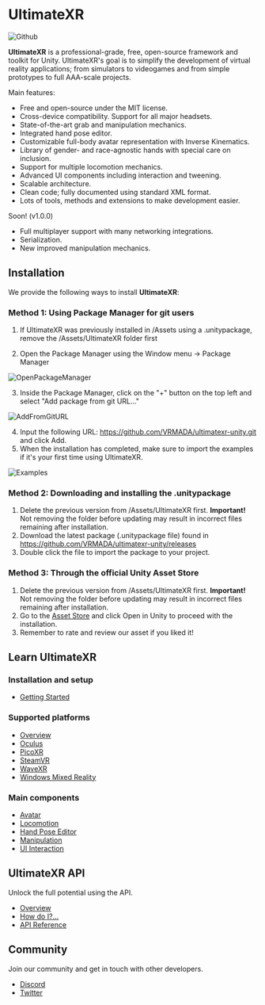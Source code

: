 # UltimateXR
![Github](https://user-images.githubusercontent.com/5702147/197527335-7fea8987-44ed-4412-8304-63f28e291d60.png)

**UltimateXR** is a professional-grade, free, open-source framework and toolkit for Unity.
UltimateXR's goal is to simplify the development of virtual reality applications; from simulators to videogames and from simple prototypes to full AAA-scale projects.

Main features:
- Free and open-source under the MIT license.
- Cross-device compatibility. Support for all major headsets.
- State-of-the-art grab and manipulation mechanics.
- Integrated hand pose editor.
- Customizable full-body avatar representation with Inverse Kinematics.
- Library of gender- and race-agnostic hands with special care on inclusion.
- Support for multiple locomotion mechanics.
- Advanced UI components including interaction and tweening.
- Scalable architecture.
- Clean code; fully documented using standard XML format.
- Lots of tools, methods and extensions to make development easier.

Soon! (v1.0.0)
- Full multiplayer support with many networking integrations.
- Serialization.
- New improved manipulation mechanics.

## Installation

We provide the following ways to install **UltimateXR**:

### Method 1: Using Package Manager for git users

1. If UltimateXR was previously installed in /Assets using a .unitypackage, remove the /Assets/UltimateXR folder first

2. Open the Package Manager using the Window menu -> Package Manager

![OpenPackageManager](https://user-images.githubusercontent.com/5702147/197527726-7700f742-1055-4a66-8508-cc61ee529c08.jpg)

3. Inside the Package Manager, click on the "+" button on the top left and select "Add package from git URL..."

![AddFromGitURL](https://user-images.githubusercontent.com/5702147/197527755-cfc2a87c-980b-4ea3-96ee-34c385f79d86.JPG)

4. Input the following URL: https://github.com/VRMADA/ultimatexr-unity.git and click Add.
5. When the installation has completed, make sure to import the examples if it's your first time using UltimateXR.

![Examples](https://user-images.githubusercontent.com/5702147/197527794-2f304b4d-0b36-4058-96d1-b7e4d389c0a7.jpg)

### Method 2: Downloading and installing the .unitypackage

1. Delete the previous version from /Assets/UltimateXR first.
**Important!** Not removing the folder before updating may result in incorrect files remaining after installation.
2. Download the latest package (.unitypackage file) found in https://github.com/VRMADA/ultimatexr-unity/releases
3. Double click the file to import the package to your project.

### Method 3: Through the official Unity Asset Store

1. Delete the previous version from /Assets/UltimateXR first.
**Important!** Not removing the folder before updating may result in incorrect files remaining after installation.
2. Go to the [Asset Store](https://assetstore.unity.com/packages/slug/236782) and click Open in Unity to proceed with the installation.
3. Remember to rate and review our asset if you liked it!

## Learn UltimateXR

### Installation and setup
- [Getting Started](https://www.ultimatexr.io/guides/installation)

### Supported platforms
- [Overview](https://www.ultimatexr.io/guides/supported-platforms)
- [Oculus](https://www.ultimatexr.io/guides/oculus)
- [PicoXR](https://www.ultimatexr.io/guides/picoxr)
- [SteamVR](https://www.ultimatexr.io/guides/steamvr)
- [WaveXR](https://www.ultimatexr.io/guides/wavexr)
- [Windows Mixed Reality](https://www.ultimatexr.io/guides/windows-mixed-reality)

### Main components
- [Avatar](https://www.ultimatexr.io/guides/avatar)
- [Locomotion](https://www.ultimatexr.io/guides/locomotion)
- [Hand Pose Editor](https://www.ultimatexr.io/guides/hand-pose-editor)
- [Manipulation](https://www.ultimatexr.io/guides/manipulation)
- [UI Interaction](https://www.ultimatexr.io/guides/ui-interaction)

## UltimateXR API

Unlock the full potential using the API.

- [Overview](https://www.ultimatexr.io/guides/scripting)
- [How do I?...](https://www.ultimatexr.io/guides/scripting-how-do-i)
- [API Reference](https://www.ultimatexr.io/api/)

## Community

Join our community and get in touch with other developers.

- [Discord](https://discord.gg/GXHdneaFjA)
- [Twitter](https://twitter.com/ultimate_xr)

